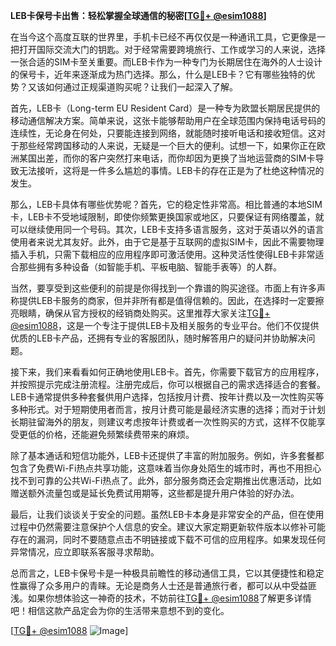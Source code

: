 **LEB卡保号卡出售：轻松掌握全球通信的秘密[[TG💪+ @esim1088](https://t.me/s/esim1088)]**

在当今这个高度互联的世界里，手机卡已经不再仅仅是一种通讯工具，它更像是一把打开国际交流大门的钥匙。对于经常需要跨境旅行、工作或学习的人来说，选择一张合适的SIM卡至关重要。而LEB卡作为一种专门为长期居住在海外的人士设计的保号卡，近年来逐渐成为热门选择。那么，什么是LEB卡？它有哪些独特的优势？又该如何通过正规渠道购买呢？让我们一起深入了解。

首先，LEB卡（Long-term EU Resident Card）是一种专为欧盟长期居民提供的移动通信解决方案。简单来说，这张卡能够帮助用户在全球范围内保持电话号码的连续性，无论身在何处，只要能连接到网络，就能随时接听电话和接收短信。这对于那些经常跨国移动的人来说，无疑是一个巨大的便利。试想一下，如果你正在欧洲某国出差，而你的客户突然打来电话，而你却因为更换了当地运营商的SIM卡导致无法接听，这将是一件多么尴尬的事情。LEB卡的存在正是为了杜绝这种情况的发生。

那么，LEB卡具体有哪些优势呢？首先，它的稳定性非常高。相比普通的本地SIM卡，LEB卡不受地域限制，即使你频繁更换国家或地区，只要保证有网络覆盖，就可以继续使用同一个号码。其次，LEB卡支持多语言服务，这对于英语以外的语言使用者来说尤其友好。此外，由于它是基于互联网的虚拟SIM卡，因此不需要物理插入手机，只需下载相应的应用程序即可激活使用。这种灵活性使得LEB卡非常适合那些拥有多种设备（如智能手机、平板电脑、智能手表等）的人群。

当然，要享受到这些便利的前提是你得找到一个靠谱的购买途径。市面上有许多声称提供LEB卡服务的商家，但并非所有都是值得信赖的。因此，在选择时一定要擦亮眼睛，确保从官方授权的经销商处购买。这里推荐大家关注[TG💪+ @esim1088](https://t.me/s/esim1088)，这是一个专注于提供LEB卡及相关服务的专业平台。他们不仅提供优质的LEB卡产品，还拥有专业的客服团队，随时解答用户的疑问并协助解决问题。

接下来，我们来看看如何正确地使用LEB卡。首先，你需要下载官方的应用程序，并按照提示完成注册流程。注册完成后，你可以根据自己的需求选择适合的套餐。LEB卡通常提供多种套餐供用户选择，包括按月计费、按年计费以及一次性购买等多种形式。对于短期使用者而言，按月计费可能是最经济实惠的选择；而对于计划长期驻留海外的朋友，则建议考虑按年计费或者一次性购买的方式，这样不仅能享受更低的价格，还能避免频繁续费带来的麻烦。

除了基本通话和短信功能外，LEB卡还提供了丰富的附加服务。例如，许多套餐都包含了免费Wi-Fi热点共享功能，这意味着当你身处陌生的城市时，再也不用担心找不到可靠的公共Wi-Fi热点了。此外，部分服务商还会定期推出优惠活动，比如赠送额外流量包或是延长免费试用期等，这些都是提升用户体验的好办法。

最后，让我们谈谈关于安全的问题。虽然LEB卡本身是非常安全的产品，但在使用过程中仍然需要注意保护个人信息的安全。建议大家定期更新软件版本以修补可能存在的漏洞，同时不要随意点击不明链接或下载不可信的应用程序。如果发现任何异常情况，应立即联系客服寻求帮助。

总而言之，LEB卡保号卡是一种极具前瞻性的移动通信工具，它以其便捷性和稳定性赢得了众多用户的青睐。无论是商务人士还是普通旅行者，都可以从中受益匪浅。如果你想体验这一神奇的技术，不妨前往[TG💪+ @esim1088](https://t.me/s/esim1088)了解更多详情吧！相信这款产品定会为你的生活带来意想不到的变化。

[[TG💪+ @esim1088](https://t.me/s/esim1088) ![Image](https://i.postimg.cc/4NQfJmqS/Snipaste-2025-05-13-00-14-12.png)]